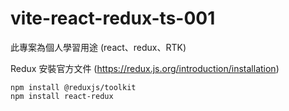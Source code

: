 # vite-react-redux-ts-001

此專案為個人學習用途 (react、redux、RTK)

Redux 安裝官方文件 (https://redux.js.org/introduction/installation)
```
npm install @reduxjs/toolkit
npm install react-redux
```